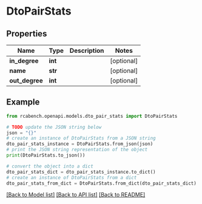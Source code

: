 # DtoPairStats


## Properties

Name | Type | Description | Notes
------------ | ------------- | ------------- | -------------
**in_degree** | **int** |  | [optional] 
**name** | **str** |  | [optional] 
**out_degree** | **int** |  | [optional] 

## Example

```python
from rcabench.openapi.models.dto_pair_stats import DtoPairStats

# TODO update the JSON string below
json = "{}"
# create an instance of DtoPairStats from a JSON string
dto_pair_stats_instance = DtoPairStats.from_json(json)
# print the JSON string representation of the object
print(DtoPairStats.to_json())

# convert the object into a dict
dto_pair_stats_dict = dto_pair_stats_instance.to_dict()
# create an instance of DtoPairStats from a dict
dto_pair_stats_from_dict = DtoPairStats.from_dict(dto_pair_stats_dict)
```
[[Back to Model list]](../README.md#documentation-for-models) [[Back to API list]](../README.md#documentation-for-api-endpoints) [[Back to README]](../README.md)


